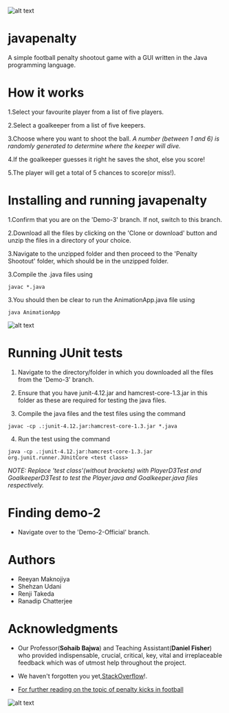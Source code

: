 ![alt text](http://t2online.com/unsafe/780x380/smart/s3.ap-south-1.amazonaws.com/cms-abp-prod-media/library/polopoly_fs/1.75901.1496484359!/image/image.jpg_gen/derivatives/matrix2x1/image.jpg)
# javapenalty
A simple football penalty shootout game with a GUI written in the Java programming language.

# How it works

1.Select your favourite player from a list of five players.

2.Select a goalkeeper from a list of five keepers.

3.Choose where you want to shoot the ball.
 _A number (between 1 and 6) is randomly generated to determine where the keeper will dive._

4.If the goalkeeper guesses it right he saves the shot, else you score!

5.The player will get a total of 5 chances to score(or miss!).

# Installing and running javapenalty

1.Confirm that you are on the 'Demo-3' branch. If not, switch to this branch. 

2.Download all the files by clicking on the 'Clone or download' button and unzip the files in a directory of your choice.

3.Navigate to the unzipped folder and then proceed to the 'Penalty Shootout' folder, which should be in the unzipped folder.

3.Compile the .java files using

`javac *.java`

3.You should then be clear to run the AnimationApp.java file using 

`java AnimationApp`

![alt text](http://lifesomundane.net/images/-rZ1GcHv5p_k/Uz4UWQqEHiI/AAAAAAAANMA/RzOgIadyUzE/s1600/penalty.jpg)

# Running JUnit tests 

1. Navigate to the directory/folder in which you downloaded all the files from the 'Demo-3' branch.

2. Ensure that you have junit-4.12.jar and hamcrest-core-1.3.jar in this folder as these are required for testing the java files.

3. Compile the java files and the test files using the command

`javac -cp .:junit-4.12.jar:hamcrest-core-1.3.jar *.java`

4. Run the test using the command

`java -cp .:junit-4.12.jar:hamcrest-core-1.3.jar org.junit.runner.JUnitCore <test class>`

*NOTE: Replace 'test class'(without brackets) with PlayerD3Test and GoalkeeperD3Test to test the Player.java and Goalkeeper.java files respectively.*

# Finding demo-2

* Navigate over to the 'Demo-2-Official' branch.

# Authors
* Reeyan Maknojiya
* Shehzan Udani
* Renji Takeda
* Ranadip Chatterjee

# Acknowledgments
* Our Professor(**Sohaib Bajwa**) and Teaching Assistant(**Daniel Fisher**) who provided indispensable, crucial, critical, key, vital and irreplaceable feedback which was of utmost help throughout the project.

* We haven't forgotten you yet,[StackOverflow](https://stackoverflow.com/)!.

* [For further reading on the topic of penalty kicks in football](https://en.wikipedia.org/wiki/Penalty_kick_(association_football))

![alt text](https://i.ytimg.com/vi/uZsnr4No36I/maxresdefault.jpg)
